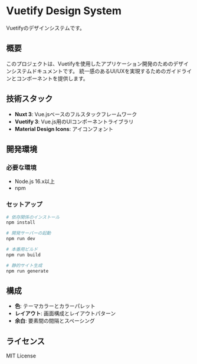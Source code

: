 # Vuetify Design System

Vuetifyのデザインシステムです。

## 概要

このプロジェクトは、Vuetifyを使用したアプリケーション開発のためのデザインシステムドキュメントです。
統一感のあるUI/UXを実現するためのガイドラインとコンポーネントを提供します。

## 技術スタック

- **Nuxt 3**: Vue.jsベースのフルスタックフレームワーク
- **Vuetify 3**: Vue.js用のUIコンポーネントライブラリ
- **Material Design Icons**: アイコンフォント

## 開発環境

### 必要な環境

- Node.js 16.x以上
- npm

### セットアップ

```bash
# 依存関係のインストール
npm install

# 開発サーバーの起動
npm run dev

# 本番用ビルド
npm run build

# 静的サイト生成
npm run generate
```

## 構成

- **色**: テーマカラーとカラーパレット
- **レイアウト**: 画面構成とレイアウトパターン
- **余白**: 要素間の間隔とスペーシング

## ライセンス

MIT License